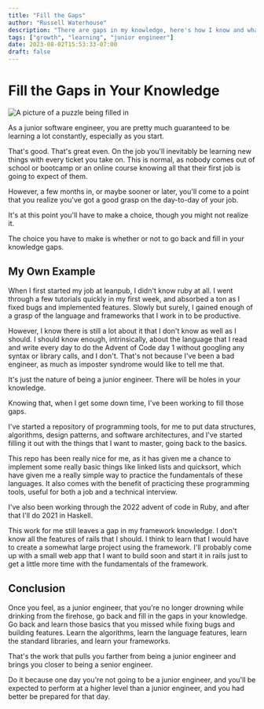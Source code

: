```yaml
---
title: "Fill the Gaps"
author: "Russell Waterhouse"
description: "There are gaps in my knowledge, here's how I know and what I'm doing about it"
tags: ["growth", "learning", "junior engineer"]
date: 2023-08-02T15:53:33-07:00
draft: false
---
```


# Fill the Gaps in Your Knowledge

![A picture of a puzzle being filled in](/post/images/gaps-cover.jpg "Filling in the Gaps")

As a junior software engineer, you are pretty much guaranteed to be learning a
lot constantly, especially as you start. 

That's good. That's great even. On the job you'll inevitably be learning new
things with every ticket you take on. This is normal, as nobody comes out of
school or bootcamp or an online course knowing all that their first job is
going to expect of them. 

However, a few months in, or maybe sooner or later, you'll come to a point that
you realize you've got a good grasp on the day-to-day of your job. 

It's at this point you'll have to make a choice, though you might not realize
it.

The choice you have to make is whether or not to go back and fill in your
knowledge gaps. 


## My Own Example

When I first started my job at leanpub, I didn't know ruby at all. I went
through a few tutorials quickly in my first week, and absorbed a ton as I fixed
bugs and implemented features. Slowly but surely, I gained enough of a grasp of
the language and frameworks that I work in to be productive.  

However, I know there is still a lot about it that I don't know as well as I
should. I should know enough, intrinsically, about the language that I read and
write every day to do the Advent of Code day 1 without googling any syntax or
library calls, and I don't.  That's not because I've been a bad engineer, as
much as imposter syndrome would like to tell me that. 

It's just the nature of being a junior engineer. There will be holes in your
knowledge. 

Knowing that, when I get some down time, I've been working to fill those gaps.

I've started a repository of programming tools, for me to put data structures,
algorithms, design patterns, and software architectures, and I've started
filling it out with the things that I want to master, going back to the basics.

This repo has been really nice for me, as it has given me a chance to implement
some really basic things like linked lists and quicksort, which have given me a
really simple way to practice the fundamentals of these languages.
It also comes with the benefit of practicing these programming tools, useful 
for both a job and a technical interview.

I've also been working through the 2022 advent of code in Ruby, and after that
I'll do 2021 in Haskell.

This work for me still leaves a gap in my framework knowledge. I don't know all
the features of rails that I should. I think to learn that I would have to
create a somewhat large project using the framework. I'll probably come up with
a small web app that I want to build soon and start it in rails just to get a
little more time with the fundamentals of the framework.


## Conclusion

Once you feel, as a junior engineer, that you're no longer drowning while
drinking from the firehose, go back and fill in the gaps in your knowledge. Go
back and learn those basics that you missed while fixing bugs and building
features. Learn the algorithms, learn the language features, learn the standard
libraries, and learn your frameworks. 

That's the work that pulls you farther from being a junior engineer and brings
you closer to being a senior engineer.

Do it because one day you're not going to be a junior engineer, and you'll be
expected to perform at a higher level than a junior engineer, and you had
better be prepared for that day. 

